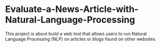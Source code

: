 # Evaluate-a-News-Article-with-Natural-Language-Processing
This project is about build a web tool that allows users to run Natural Language Processing (NLP) on articles or blogs found on other websites.
